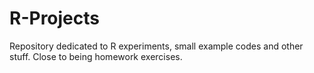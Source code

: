 # R-Projects

Repository dedicated to R experiments, small example codes and other stuff. Close to being homework exercises.
